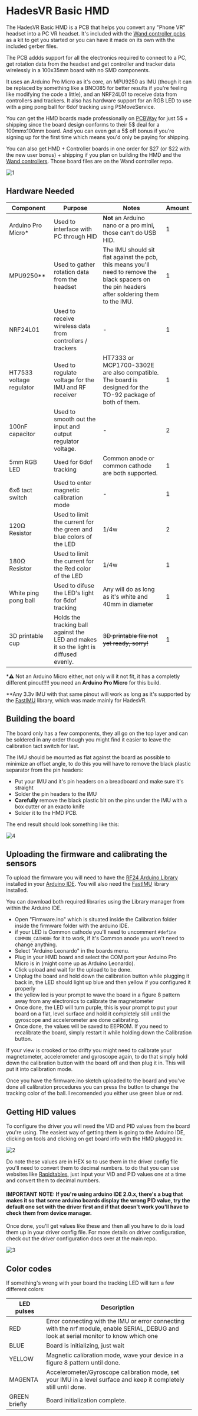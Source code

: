 # HadesVR Basic HMD 

The HadesVR Basic HMD is a PCB that helps you convert any "Phone VR" headset into a PC VR headset. It's included with the [Wand controller pcbs](https://github.com/HadesVR/Wand-Controller) as a kit to get you started or you can have it made on its own with the included gerber files.

The PCB addds support for all the electronics required to connect to a PC, get rotation data from the headset and get controller and tracker data wirelessly in a 100x35mm board with no SMD components.

It uses an Arduino Pro Micro as it's core, an MPU9250 as IMU (though it can be replaced by something like a BNO085 for better results if you're feeling like modifying the code a little), and an NRF24L01 to receive data from controllers and trackers. It also has hardware support for an RGB LED to use with a ping pong ball for 6dof tracking using PSMoveService.

You can get the HMD boards made professionally on [PCBWay](https://www.pcbway.com/setinvite.aspx?inviteid=398979) for just 5$ + shipping since the board design conforms to their 5$ deal for a 100mmx100mm board. And you can even get a 5$ off bonus if you're signing up for the first time which means you'd only be paying for shipping. 

You can also get HMD + Controller boards in one order for $27 (or $22 with the new user bonus) + shipping if you plan on building the HMD and the [Wand controllers](https://github.com/HadesVR/Wand-Controller). Those board files are on the Wand controller repo.

![1](img/1.png)

## Hardware Needed

| Component | Purpose | Notes | Amount |
| --------- | ----------- | ----- | ------ |
| Arduino Pro Micro* | Used to interface with PC through HID | **Not** an Arduino nano or a pro mini, those can't do USB HID. | 1 |
| MPU9250**   | Used to gather rotation data from the headset | The IMU should sit flat against the pcb, this means you'll need to remove the black spacers on the pin headers after soldering them to the IMU. | 1 | 
| NRF24L01  | Used to receive wireless data from controllers / trackers | - | 1 | 
| HT7533 voltage regulator | Used to regulate voltage for the IMU and RF receiver | HT7333 or MCP1700-3302E are also compatible. The board is designed for the TO-92 package of both of them. | 1 |
| 100nF capacitor | Used to smooth out the input and output regulator voltage. | - | 2 | 
| 5mm RGB LED | Used for 6dof tracking | Common anode or common cathode are both supported. | 1 |
| 6x6 tact switch| Used to enter magnetic calibration mode | - | 1 |
| 120Ω Resistor | Used to limit the current for the green and blue colors of the LED | 1/4w | 2 |
| 180Ω Resistor | Used to limit the current for the Red color of the LED | 1/4w | 1 |
| White ping pong ball | Used to difuse the LED's light for 6dof tracking | Any will do as long as it's white and 40mm in diameter | 1 |
| 3D printable cup | Holds the tracking ball against the LED and makes it so the light is diffused evenly. | ~~3D printable file not yet ready, sorry!~~ | 1 | 

*⚠️ Not an Arduino Micro either, not only will it not fit, it has a completly different pinout!!!! you need an **Arduino Pro Micro** for this build.

**Any 3.3v IMU with that same pinout will work as long as it's supported by the [FastIMU](https://github.com/LiquidCGS/FastIMU) library, which was made mainly for HadesVR.

## Building the board

The board only has a few components, they all go on the top layer and can be soldered in any order though you might find it easier to leave the calibration tact switch for last.

The IMU should be mounted as flat against the board as possible to minimize an offset angle, to do this you will have to remove the black plastic separator from the pin headers:

* Put your IMU and it's pin headers on a breadboard and make sure it's straight
* Solder the pin headers to the IMU
* **Carefully** remove the black plastic bit on the pins under the IMU with a box cutter or an exacto knife
* Solder it to the HMD PCB.

The end result should look something like this:

![4](img/4.png)

## Uploading the firmware and calibrating the sensors

To upload the firmware you will need to have the [RF24 Arduino Library](https://github.com/nRF24/RF24) installed in your [Arduino IDE](https://www.arduino.cc/en/software).
You will also need the [FastIMU](https://github.com/LiquidCGS/FastIMU) library installed.

You can download both required libraries using the Library manager from within the Arduino IDE. 

* Open "Firmware.ino" which is situated inside the Calibration folder inside the firmware folder with the arduino IDE.
* if your LED is Common cathode you'll need to uncomment `#define COMMON_CATHODE` for it to work, if it's Common anode you won't need to change anything.
* Select "Arduino Leonardo" in the boards menu.
* Plug in your HMD board and select the COM port your Arduino Pro Micro is in (might come up as Arduino Leonardo).
* Click upload and wait for the upload to be done.
* Unplug the board and hold down the calibration button while plugging it back in, the LED should light up blue and then yellow if you configured it properly
* the yellow led is your prompt to wave the board in a figure 8 pattern away from any electronics to calibrate the magnetometer
* Once done, the LED will turn purple, this is your prompt to put your board on a flat, level surface and hold it completely still until the gyroscope and accelerometer are done calibrating.
* Once done, the values will be saved to EEPROM.  If you need to recalibrate the board, simply restart it while holding down the Calibration button.

If your view is crooked or too drifty you might need to calibrate your magnetometer, accelerometer and gyroscope again, to do that simply hold down the calibration button with the board off and then plug it in. This will put it into calibration mode.

Once you have the firmware.ino sketch uploaded to the board and you've done all calibration procedures you can press the button to change the tracking color of the ball. I recomended you either use green blue or red.

## Getting HID values

To configure the driver you will need the VID and PID values from the board you're using. The easiest way of getting them is going to the Arduino IDE, clicking on tools and clicking on get board info with the HMD plugged in:

![2](img/2.png)

Do note these values are in HEX so to use them in the driver config file you'll need to convert them to decimal numbers.
to do that you can use websites like [Rapidtables](https://www.rapidtables.com/convert/number/hex-to-decimal.html), just input your VID and PID values one at a time and convert them to decimal numbers.

#### IMPORTANT NOTE: If you're using arduino IDE 2.0.x, there's a bug that makes it so that some arduino boards display the wrong PID value, try the default one set with the driver first and if that doesn't work you'll have to check them from device manager.

Once done, you'll get values like these and then all you have to do is load them up in your driver config file. For more details on driver configuration, check out the driver configuration docs over at the main repo.

![3](img/3.png)


## Color codes
If something's wrong with your board the tracking LED will turn a few different colors:

| LED pulses | Description |
| ------------- | ----------- |
| RED | Error connecting with the IMU or error connecting with the nrf module, enable SERIAL_DEBUG and look at serial monitor to know which one |
| BLUE | Board is initializing, just wait |
| YELLOW | Magnetic calibration mode, wave your device in a figure 8 pattern until done. |
| MAGENTA | Accelerometer/Gyroscope calibration mode, set your IMU in a level surface and keep it completely still until done. |
| GREEN briefly | Board initialization complete. |